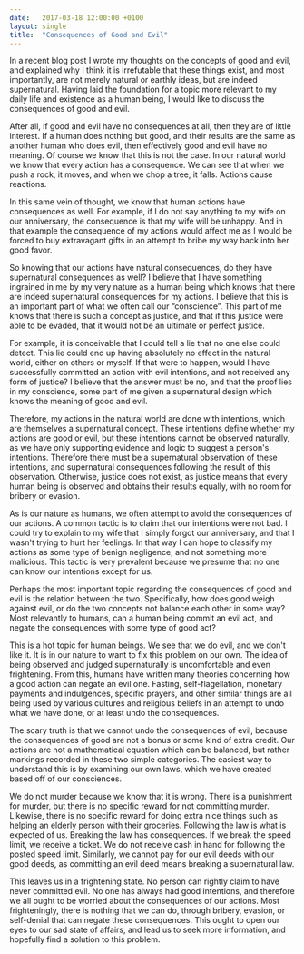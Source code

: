 ```yaml
---
date:   2017-03-18 12:00:00 +0100
layout: single
title:  "Consequences of Good and Evil"
---
```

In a recent blog post I wrote my thoughts on the concepts of good and evil, and explained why I think it is irrefutable that these things exist, and most importantly, are not merely natural or earthly ideas, but are indeed supernatural. Having laid the foundation for a topic more relevant to my daily life and existence as a human being, I would like to discuss the consequences of good and evil.

After all, if good and evil have no consequences at all, then they are of little interest. If a human does nothing but good, and their results are the same as another human who does evil, then effectively good and evil have no meaning. Of course we know that this is not the case. In our natural world we know that every action has a consequence. We can see that when we push a rock, it moves, and when we chop a tree, it falls. Actions cause reactions.

In this same vein of thought, we know that human actions have consequences as well. For example, if I do not say anything to my wife on our anniversary, the consequence is that my wife will be unhappy. And in that example the consequence of my actions would affect me as I would be forced to buy extravagant gifts in an attempt to bribe my way back into her good favor.

So knowing that our actions have natural consequences, do they have supernatural consequences as well? I believe that I have something ingrained in me by my very nature as a human being which knows that there are indeed supernatural consequences for my actions. I believe that this is an important part of what we often call our “conscience”. This part of me knows that there is such a concept as justice, and that if this justice were able to be evaded, that it would not be an ultimate or perfect justice.

For example, it is conceivable that I could tell a lie that no one else could detect. This lie could end up having absolutely no effect in the natural world, either on others or myself. If that were to happen, would I have successfully committed an action with evil intentions, and not received any form of justice? I believe that the answer must be no, and that the proof lies in my conscience, some part of me given a supernatural design which knows the meaning of good and evil.

Therefore, my actions in the natural world are done with intentions, which are themselves a supernatural concept. These intentions define whether my actions are good or evil, but these intentions cannot be observed naturally, as we have only supporting evidence and logic to suggest a person's intentions. Therefore there must be a supernatural observation of these intentions, and supernatural consequences following the result of this observation. Otherwise, justice does not exist, as justice means that every human being is observed and obtains their results equally, with no room for bribery or evasion.

As is our nature as humans, we often attempt to avoid the consequences of our actions. A common tactic is to claim that our intentions were not bad. I could try to explain to my wife that I simply forgot our anniversary, and that I wasn't trying to hurt her feelings. In that way I can hope to classify my actions as some type of benign negligence, and not something more malicious. This tactic is very prevalent because we presume that no one can know our intentions except for us.

Perhaps the most important topic regarding the consequences of good and evil is the relation between the two. Specifically, how does good weigh against evil, or do the two concepts not balance each other in some way? Most relevantly to humans, can a human being commit an evil act, and negate the consequences with some type of good act?

This is a hot topic for human beings. We see that we do evil, and we don't like it. It is in our nature to want to fix this problem on our own. The idea of being observed and judged supernaturally is uncomfortable and even frightening. From this, humans have written many theories concerning how a good action can negate an evil one. Fasting, self-flagellation, monetary payments and indulgences, specific prayers, and other similar things are all being used by various cultures and religious beliefs in an attempt to undo what we have done, or at least undo the consequences.

The scary truth is that we cannot undo the consequences of evil, because the consequences of good are not a bonus or some kind of extra credit. Our actions are not a mathematical equation which can be balanced, but rather markings recorded in these two simple categories. The easiest way to understand this is by examining our own laws, which we have created based off of our consciences. 

We do not murder because we know that it is wrong. There is a punishment for murder, but there is no specific reward for not committing murder. Likewise, there is no specific reward for doing extra nice things such as helping an elderly person with their groceries. Following the law is what is expected of us. Breaking the law has consequences. If we break the speed limit, we receive a ticket. We do not receive cash in hand for following the posted speed limit. Similarly, we cannot pay for our evil deeds with our good deeds, as committing an evil deed means breaking a supernatural law.

This leaves us in a frightening state. No person can rightly claim to have never committed evil. No one has always had good intentions, and therefore we all ought to be worried about the consequences of our actions. Most frighteningly, there is nothing that we can do, through bribery, evasion, or self-denial that can negate these consequences. This ought to open our eyes to our sad state of affairs, and lead us to seek more information, and hopefully find a solution to this problem.
